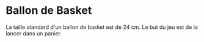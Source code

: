 # Ballon de Basket

La taille standard d'un ballon de basket est de 24 cm. Le but du jeu est de la
lancer dans un panier.
